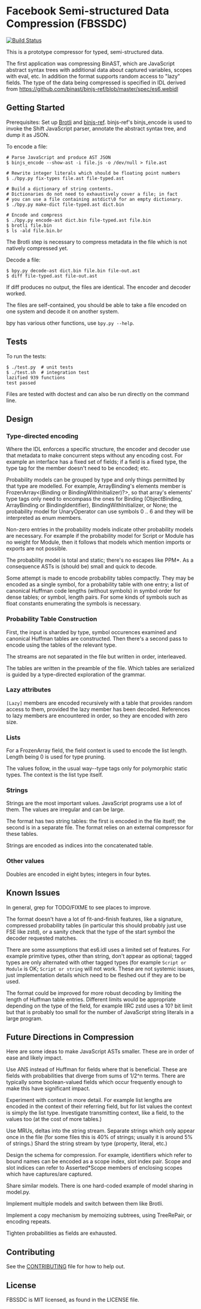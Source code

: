 # Facebook Semi-structured Data Compression (FBSSDC)

[![Build Status](https://travis-ci.com/facebookexperimental/fbssdc.svg?branch=master)](https://travis-ci.com/facebookexperimental/fbssdc)

This is a prototype compressor for typed, semi-structured data.

The first application was compressing BinAST, which are JavaScript
abstract syntax trees with additional data about captured variables,
scopes with eval, etc. In addition the format supports random access
to "lazy" fields. The type of the data being compressed is specified
in IDL derived from
https://github.com/binast/binjs-ref/blob/master/spec/es6.webidl

## Getting Started

Prerequisites: Set up [Brotli](https://github.com/google/brotli) and
[binjs-ref](https://github.com/binast/binjs-ref). binjs-ref's
binjs_encode is used to invoke the Shift JavaScript parser, annotate
the abstract syntax tree, and dump it as JSON.

To encode a file:

````
# Parse JavaScript and produce AST JSON
$ binjs_encode --show-ast -i file.js -o /dev/null > file.ast

# Rewrite integer literals which should be floating point numbers
$ ./bpy.py fix-types file.ast file-typed.ast

# Build a dictionary of string contents.
# Dictionaries do not need to exhaustively cover a file; in fact
# you can use a file containing astdict\0 for an empty dictionary.
$ ./bpy.py make-dict file-typed.ast dict.bin

# Encode and compress
$ ./bpy.py encode-ast dict.bin file-typed.ast file.bin
$ brotli file.bin
$ ls -ald file.bin.br
````

The Brotli step is necessary to compress metadata in the file which is
not natively compressed yet.

Decode a file:

```
$ bpy.py decode-ast dict.bin file.bin file-out.ast
$ diff file-typed.ast file-out.ast
```

If diff produces no output, the files are identical. The encoder and
decoder worked.

The files are self-contained, you should be able to take a file
encoded on one system and decode it on another system.

bpy has various other functions, use `bpy.py --help`.

## Tests

To run the tests:

````
$ ./test.py  # unit tests
$ ./test.sh  # integration test
lazified 939 functions
test passed
````

Files are tested with doctest and can also be run directly on the
command line.

## Design

### Type-directed encoding

Where the IDL enforces a specific structure, the encoder and decoder
use that metadata to make concurrent steps without any encoding cost.
For example an interface has a fixed set of fields; if a field is a
fixed type, the type tag for the member doesn't need to be encoded;
etc.

Probability models can be grouped by type and only things permitted by
that type are modelled. For example, ArrayBinding's elements member is
FrozenArray<(Binding or BindingWithInitializer)?>, so that array's
elements' type tags only need to encompass the ones for Binding
(ObjectBinding, ArrayBinding or BindingIdentifier),
BindingWithInitializer, or None; the probability model for
UnaryOperator can use symbols 0 .. 6 and they will be interpreted as
enum members.

Non-zero entries in the probability models indicate other probability
models are necessary. For example if the probability model for Script
or Module has no weight for Module, then it follows that models which
mention imports or exports are not possible.

The probability model is total and static; there's no escapes like
PPM*. As a consequence ASTs is (should be) small and quick to decode.

Some attempt is made to encode probability tables compactly. They may
be encoded as a single symbol, for a probability table with one entry;
a list of canonical Huffman code lengths (without symbols) in symbol
order for dense tables; or symbol, length pairs. For some kinds of
symbols such as float constants enumerating the symbols is necessary.

### Probability Table Construction

First, the input is sharded by type, symbol occurences examined and
canonical Huffman tables are constructed. Then there's a second pass
to encode using the tables of the relevant type.

The streams are not separated in the file but written in order,
interleaved.

The tables are written in the preamble of the file. Which tables are
serialized is guided by a type-directed exploration of the grammar.

### Lazy attributes

`[Lazy]` members are encoded recursively with a table that provides
random access to them, provided the lazy member has been decoded.
References to lazy members are encountered in order, so they are
encoded with zero size.

### Lists

For a FrozenArray field, the field context is used to encode the list
length. Length being 0 is used for type pruning.

The values follow, in the usual way--type tags only for polymorphic
static types. The context is the list type itself.

### Strings

Strings are the most important values. JavaScript programs use a lot
of them. The values are irregular and can be large.

The format has two string tables: the first is encoded in the file
itself; the second is in a separate file. The format relies on an
external compressor for these tables.

Strings are encoded as indices into the concatenated table.

### Other values

Doubles are encoded in eight bytes; integers in four bytes.

## Known Issues

In general, grep for TODO/FIXME to see places to improve.

The format doesn't have a lot of fit-and-finish features, like a
signature, compressed probability tables (in particular this should
probably just use FSE like zstd), or a sanity check that the type of
the start symbol the decoder requested matches.

There are some assumptions that es6.idl uses a limited set of
features. For example primitive types, other than string, don't appear
as optional; tagged types are only alternated with other tagged types
(for example `Script or Module` is OK; `Script or string` will not
work. These are not systemic issues, just implementation details which
need to be fleshed out if they are to be used.

The format could be improved for more robust decoding by limiting the
length of Huffman table entries. Different limits would be appropriate
depending on the type of the field, for example IIRC zstd uses a 10?
bit limit but that is probably too small for the number of JavaScript
string literals in a large program.

## Future Directions in Compression

Here are some ideas to make JavaScript ASTs smaller. These are in
order of ease and likely impact.

Use ANS instead of Huffman for fields where that is beneficial. These
are fields with probabilities that diverge from sums of 1/2^n terms.
There are typically some boolean-valued fields which occur frequently
enough to make this have significant impact.

Experiment with context in more detail. For example list lengths are
encoded in the context of their referring field, but for list values
the context is simply the list type. Investigate transmitting context,
like a field, to the values too (at the cost of more tables.)

Use MRUs, deltas into the string stream. Separate strings which only
appear once in the file (for some files this is 40% of strings;
usually it is around 5% of strings.) Shard the string stream by type
(property, literal, etc.)

Design the schema for compression. For example, identifiers which
refer to bound names can be encoded as a scope index, slot index pair.
Scope and slot indices can refer to Asserted*Scope members of
enclosing scopes which have captures/are captured.

Share similar models. There is one hard-coded example of model sharing
in model.py.

Implement multiple models and switch between them like Brotli.

Implement a copy mechanism by memoizing subtrees, using TreeRePair, or
encoding repeats.

Tighten probabilities as fields are exhausted.

## Contributing

See the [CONTRIBUTING](CONTRIBUTING.md) file for how to help out.

## License

FBSSDC is MIT licensed, as found in the LICENSE file.
